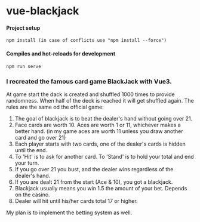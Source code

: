 # vue-blackjack

#### Project setup
```
npm install (in case of conflicts use "npm install --force")
```

#### Compiles and hot-reloads for development
```
npm run serve
```

### I recreated the famous card game BlackJack with Vue3.

At game start the dack is created and shuffled 1000 times to provide randomness. When half of the deck is reached it will get shuffled again.
The rules are the same od the official game:
1) The goal of blackjack is to beat the dealer's hand without going over 21.
2) Face cards are worth 10. Aces are worth 1 or 11, whichever makes a better hand. (in my game aces are worth 11 unless you draw another card and go over 21)
3) Each player starts with two cards, one of the dealer's cards is hidden until the end.
4) To 'Hit' is to ask for another card. To 'Stand' is to hold your total and end your turn.
5) If you go over 21 you bust, and the dealer wins regardless of the dealer's hand.
6) If you are dealt 21 from the start (Ace & 10), you got a blackjack.
7) Blackjack usually means you win 1.5 the amount of your bet. Depends on the casino.
8) Dealer will hit until his/her cards total 17 or higher.

My plan is to implement the betting system as well.

